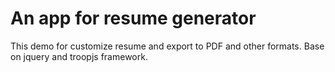 An app for resume generator
================

This demo for customize resume and export to PDF and other formats. Base on jquery and troopjs framework.
